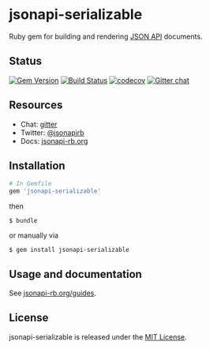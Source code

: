 # jsonapi-serializable
Ruby gem for building and rendering [JSON API](http://jsonapi.org) documents.

## Status

[![Gem Version](https://badge.fury.io/rb/jsonapi-serializable.svg)](https://badge.fury.io/rb/jsonapi-serializable)
[![Build Status](https://secure.travis-ci.org/jsonapi-rb/jsonapi-serializable.svg?branch=master)](http://travis-ci.org/jsonapi-rb/jsonapi-serializable?branch=master)
[![codecov](https://codecov.io/gh/jsonapi-rb/jsonapi-serializable/branch/master/graph/badge.svg)](https://codecov.io/gh/jsonapi-rb/jsonapi-serializable)
[![Gitter chat](https://badges.gitter.im/gitterHQ/gitter.svg)](https://gitter.im/jsonapi-rb/Lobby)

## Resources

* Chat: [gitter](http://gitter.im/jsonapi-rb)
* Twitter: [@jsonapirb](http://twitter.com/jsonapirb)
* Docs: [jsonapi-rb.org](http://jsonapi-rb.org)

## Installation
```ruby
# In Gemfile
gem 'jsonapi-serializable'
```
then
```
$ bundle
```
or manually via
```
$ gem install jsonapi-serializable
```

## Usage and documentation

See [jsonapi-rb.org/guides](http://jsonapi-rb.org/guides).

## License

jsonapi-serializable is released under the [MIT License](http://www.opensource.org/licenses/MIT).
